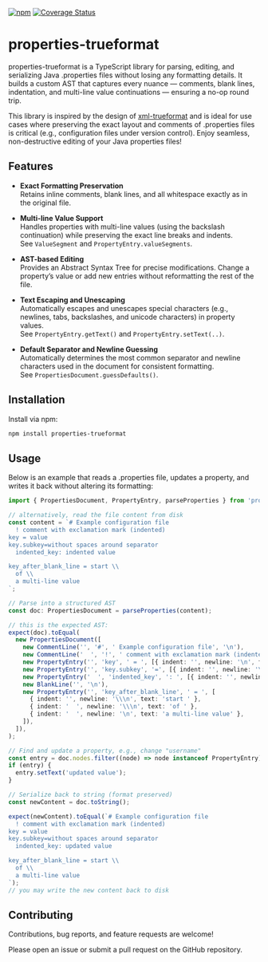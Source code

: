 [![npm](https://img.shields.io/npm/v/properties-trueformat)](https://www.npmjs.com/package/properties-trueformat)
[![Coverage Status](https://coveralls.io/repos/github/daniel-sc/properties-trueformat/badge.svg?branch=main)](https://coveralls.io/github/daniel-sc/properties-trueformat?branch=main)

# properties-trueformat

properties-trueformat is a TypeScript library for parsing, editing, and serializing Java .properties files without losing any formatting details.
It builds a custom AST that captures every nuance — comments, blank lines, indentation, and multi-line value continuations — ensuring a no-op round trip.

This library is inspired by the design of [xml-trueformat](https://github.com/daniel-sc/xml-trueformat) and is ideal for use cases where preserving the exact layout and comments of .properties files is critical (e.g., configuration files under version control).
Enjoy seamless, non-destructive editing of your Java properties files!

## Features

- **Exact Formatting Preservation** \
  Retains inline comments, blank lines, and all whitespace exactly as in the original file.

- **Multi-line Value Support** \
  Handles properties with multi-line values (using the backslash continuation) while preserving the exact line breaks and indents.\
  See `ValueSegment` and `PropertyEntry.valueSegments`.

- **AST-based Editing** \
  Provides an Abstract Syntax Tree for precise modifications. Change a property’s value or add new entries without reformatting the rest of the file.

- **Text Escaping and Unescaping** \
  Automatically escapes and unescapes special characters (e.g., newlines, tabs, backslashes, and unicode characters) in property values.\
  See `PropertyEntry.getText()` and `PropertyEntry.setText(..)`.

- **Default Separator and Newline Guessing** \
  Automatically determines the most common separator and newline characters used in the document for consistent formatting.\
  See `PropertiesDocument.guessDefaults()`.

## Installation

Install via npm:

```bash
npm install properties-trueformat
```

## Usage

Below is an example that reads a .properties file, updates a property, and writes it back without altering its formatting:

```ts
import { PropertiesDocument, PropertyEntry, parseProperties } from 'properties-trueformat';

// alternatively, read the file content from disk
const content = `# Example configuration file
  ! comment with exclamation mark (indented)
key = value
key.subkey=without spaces around separator
  indented_key: indented value

key_after_blank_line = start \\
  of \\
  a multi-line value
`;

// Parse into a structured AST
const doc: PropertiesDocument = parseProperties(content);

// this is the expected AST:
expect(doc).toEqual(
  new PropertiesDocument([
    new CommentLine('', '#', ' Example configuration file', '\n'),
    new CommentLine('  ', '!', ' comment with exclamation mark (indented)', '\n'),
    new PropertyEntry('', 'key', ' = ', [{ indent: '', newline: '\n', text: 'value' }]),
    new PropertyEntry('', 'key.subkey', '=', [{ indent: '', newline: '\n', text: 'without spaces around separator' }]),
    new PropertyEntry('  ', 'indented_key', ': ', [{ indent: '', newline: '\n', text: 'indented value' }]),
    new BlankLine('', '\n'),
    new PropertyEntry('', 'key_after_blank_line', ' = ', [
      { indent: '', newline: '\\\n', text: 'start ' },
      { indent: '  ', newline: '\\\n', text: 'of ' },
      { indent: '  ', newline: '\n', text: 'a multi-line value' },
    ]),
  ]),
);

// Find and update a property, e.g., change "username"
const entry = doc.nodes.filter((node) => node instanceof PropertyEntry).find((node) => node.key === 'indented_key');
if (entry) {
  entry.setText('updated value');
}

// Serialize back to string (format preserved)
const newContent = doc.toString();

expect(newContent).toEqual(`# Example configuration file
  ! comment with exclamation mark (indented)
key = value
key.subkey=without spaces around separator
  indented_key: updated value

key_after_blank_line = start \\
  of \\
  a multi-line value
`);
// you may write the new content back to disk
```

## Contributing

Contributions, bug reports, and feature requests are welcome!

Please open an issue or submit a pull request on the GitHub repository.
